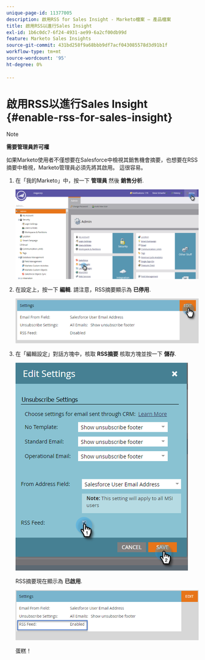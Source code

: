 ```yaml
---
unique-page-id: 11377005
description: 啟用RSS for Sales Insight - Marketo檔案 — 產品檔案
title: 啟用RSS以進行Sales Insight
exl-id: 1b6c0dc7-6f24-4931-ae99-6a2cf00db99d
feature: Marketo Sales Insights
source-git-commit: 431bd258f9a68bbb9df7acf043085578d3d91b1f
workflow-type: tm+mt
source-wordcount: '95'
ht-degree: 0%

---
```


# 啟用RSS以進行Sales Insight {#enable-rss-for-sales-insight}

>[!NOTE]
>
>**需要管理員許可權**

如果Marketo使用者不僅想要在Salesforce中檢視其銷售機會摘要，也想要在RSS摘要中檢視，Marketo管理員必須先將其啟用。 這很容易。

1. 在「我的Marketo」中，按一下 **管理員** 然後 **銷售分析**.

   ![](assets/set-up-rss-1-hands.png)

1. 在設定上，按一下 **編輯**. 請注意，RSS摘要顯示為 **已停用**.

   ![](assets/rss-settings-tab.png)

1. 在「編輯設定」對話方塊中，核取 **RSS摘要** 核取方塊並按一下 **儲存**.

   ![](assets/rss-edit-settings-2-hands.png)

   RSS摘要現在顯示為 **已啟用**.

   ![](assets/rss-final-box.png)

   蛋糕！

